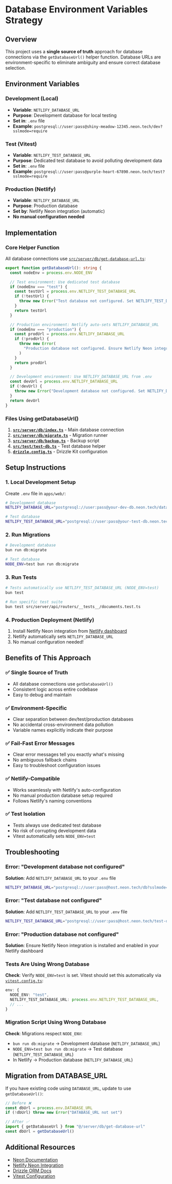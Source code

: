 # Database Environment Variables Strategy

## Overview

This project uses a **single source of truth** approach for database connections via the `getDatabaseUrl()` helper function. Database URLs are environment-specific to eliminate ambiguity and ensure correct database selection.

## Environment Variables

### Development (Local)

- **Variable**: `NETLIFY_DATABASE_URL`
- **Purpose**: Development database for local testing
- **Set in**: `.env` file
- **Example**: `postgresql://user:pass@shiny-meadow-12345.neon.tech/dev?sslmode=require`

### Test (Vitest)

- **Variable**: `NETLIFY_TEST_DATABASE_URL`
- **Purpose**: Dedicated test database to avoid polluting development data
- **Set in**: `.env` file
- **Example**: `postgresql://user:pass@purple-heart-67890.neon.tech/test?sslmode=require`

### Production (Netlify)

- **Variable**: `NETLIFY_DATABASE_URL`
- **Purpose**: Production database
- **Set by**: Netlify Neon integration (automatic)
- **No manual configuration needed**

## Implementation

### Core Helper Function

All database connections use [`src/server/db/get-database-url.ts`](../src/server/db/get-database-url.ts):

```typescript
export function getDatabaseUrl(): string {
  const nodeEnv = process.env.NODE_ENV

  // Test environment: Use dedicated test database
  if (nodeEnv === "test") {
    const testUrl = process.env.NETLIFY_TEST_DATABASE_URL
    if (!testUrl) {
      throw new Error("Test database not configured. Set NETLIFY_TEST_DATABASE_URL in .env file")
    }
    return testUrl
  }

  // Production environment: Netlify auto-sets NETLIFY_DATABASE_URL
  if (nodeEnv === "production") {
    const prodUrl = process.env.NETLIFY_DATABASE_URL
    if (!prodUrl) {
      throw new Error(
        "Production database not configured. Ensure Netlify Neon integration is enabled"
      )
    }
    return prodUrl
  }

  // Development environment: Use NETLIFY_DATABASE_URL from .env
  const devUrl = process.env.NETLIFY_DATABASE_URL
  if (!devUrl) {
    throw new Error("Development database not configured. Set NETLIFY_DATABASE_URL in .env file")
  }
  return devUrl
}
```

### Files Using getDatabaseUrl()

1. **[`src/server/db/index.ts`](../src/server/db/index.ts)** - Main database connection
2. **[`src/server/db/migrate.ts`](../src/server/db/migrate.ts)** - Migration runner
3. **[`src/server/db/backup.ts`](../src/server/db/backup.ts)** - Backup script
4. **[`src/test/test-db.ts`](../src/test/test-db.ts)** - Test database helper
5. **[`drizzle.config.ts`](../../drizzle.config.ts)** - Drizzle Kit configuration

## Setup Instructions

### 1. Local Development Setup

Create `.env` file in `apps/web/`:

```bash
# Development database
NETLIFY_DATABASE_URL="postgresql://user:pass@your-dev-db.neon.tech/database?sslmode=require"

# Test database
NETLIFY_TEST_DATABASE_URL="postgresql://user:pass@your-test-db.neon.tech/test-database?sslmode=require"
```

### 2. Run Migrations

```bash
# Development database
bun run db:migrate

# Test database
NODE_ENV=test bun run db:migrate
```

### 3. Run Tests

```bash
# Tests automatically use NETLIFY_TEST_DATABASE_URL (NODE_ENV=test)
bun test

# Run specific test suite
bun test src/server/api/routers/__tests__/documents.test.ts
```

### 4. Production Deployment (Netlify)

1. Install Netlify Neon integration from [Netlify dashboard](https://app.netlify.com/integrations/neon)
2. Netlify automatically sets `NETLIFY_DATABASE_URL`
3. No manual configuration needed!

## Benefits of This Approach

### ✅ Single Source of Truth

- All database connections use `getDatabaseUrl()`
- Consistent logic across entire codebase
- Easy to debug and maintain

### ✅ Environment-Specific

- Clear separation between dev/test/production databases
- No accidental cross-environment data pollution
- Variable names explicitly indicate their purpose

### ✅ Fail-Fast Error Messages

- Clear error messages tell you exactly what's missing
- No ambiguous fallback chains
- Easy to troubleshoot configuration issues

### ✅ Netlify-Compatible

- Works seamlessly with Netlify's auto-configuration
- No manual production database setup required
- Follows Netlify's naming conventions

### ✅ Test Isolation

- Tests always use dedicated test database
- No risk of corrupting development data
- Vitest automatically sets `NODE_ENV=test`

## Troubleshooting

### Error: "Development database not configured"

**Solution**: Add `NETLIFY_DATABASE_URL` to your `.env` file

```bash
NETLIFY_DATABASE_URL="postgresql://user:pass@host.neon.tech/db?sslmode=require"
```

### Error: "Test database not configured"

**Solution**: Add `NETLIFY_TEST_DATABASE_URL` to your `.env` file

```bash
NETLIFY_TEST_DATABASE_URL="postgresql://user:pass@host.neon.tech/test-db?sslmode=require"
```

### Error: "Production database not configured"

**Solution**: Ensure Netlify Neon integration is installed and enabled in your Netlify dashboard

### Tests Are Using Wrong Database

**Check**: Verify `NODE_ENV=test` is set. Vitest should set this automatically via [`vitest.config.ts`](../vitest.config.ts):

```typescript
env: {
  NODE_ENV: "test",
  NETLIFY_TEST_DATABASE_URL: process.env.NETLIFY_TEST_DATABASE_URL,
  // ...
}
```

### Migration Script Using Wrong Database

**Check**: Migrations respect `NODE_ENV`:

- `bun run db:migrate` → Development database (`NETLIFY_DATABASE_URL`)
- `NODE_ENV=test bun run db:migrate` → Test database (`NETLIFY_TEST_DATABASE_URL`)
- In Netlify → Production database (`NETLIFY_DATABASE_URL`)

## Migration from DATABASE_URL

If you have existing code using `DATABASE_URL`, update to use `getDatabaseUrl()`:

```typescript
// Before ❌
const dbUrl = process.env.DATABASE_URL
if (!dbUrl) throw new Error("DATABASE_URL not set")

// After ✅
import { getDatabaseUrl } from "@/server/db/get-database-url"
const dbUrl = getDatabaseUrl()
```

## Additional Resources

- [Neon Documentation](https://neon.tech/docs)
- [Netlify Neon Integration](https://docs.netlify.com/integrations/neon/)
- [Drizzle ORM Docs](https://orm.drizzle.team/)
- [Vitest Configuration](https://vitest.dev/config/)
